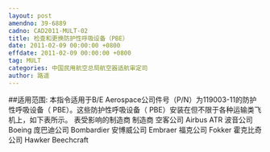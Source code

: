 ```yaml
---
layout: post
amendno: 39-6889
cadno: CAD2011-MULT-02
title: 检查和更换防护性呼吸设备（PBE）
date: 2011-02-09 00:00:00 +0800
effdate: 2011-02-09 00:00:00 +0800
tag: MULT
categories: 中国民用航空总局航空器适航审定司
author: 路遥
---
```


##适用范围:
本指令适用于B/E Aerospace公司件号（P/N）为119003-11的防护性呼吸设备（ PBE）。这些防护性呼吸设备（ PBE）安装在但不限于各种运输类飞机上，如下表所示。
表受影响的制造商
制造商
空客公司 Airbus
ATR
波音公司 Boeing
庞巴迪公司 Bombardier
安博威公司 Embraer
福克公司 Fokker
霍克比奇公司 Hawker Beechcraft

